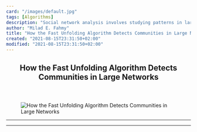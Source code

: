 ```yaml
---
card: "/images/default.jpg"
tags: [Algorithms]
description: "Social network analysis involves studying patterns in large r"
author: "Milad E. Fahmy"
title: "How the Fast Unfolding Algorithm Detects Communities in Large Networks"
created: "2021-08-15T23:31:50+02:00"
modified: "2021-08-15T23:31:50+02:00"
---
```

<div class="site-wrapper">
<main id="site-main" class="site-main outer">
<div class="inner">
<article class="post-full post tag-algorithms tag-data-science tag-data-analysis ">
<header class="post-full-header">
<h1 class="post-full-title">How the Fast Unfolding Algorithm Detects Communities in Large Networks</h1>
</header>
<figure class="post-full-image">
<picture>
<source media="(max-width: 700px)" sizes="1px" srcset="data:image/gif;base64,R0lGODlhAQABAIAAAAAAAP///yH5BAEAAAAALAAAAAABAAEAAAIBRAA7 1w">
<source media="(min-width: 701px)" sizes="(max-width: 800px) 400px,
(max-width: 1170px) 700px,
1400px" srcset="/news/content/images/size/w300/2020/10/fig1.png 300w,
/news/content/images/size/w600/2020/10/fig1.png 600w,
/news/content/images/size/w1000/2020/10/fig1.png 1000w,
/news/content/images/size/w2000/2020/10/fig1.png 2000w">
<img onerror="this.style.display='none'" src="/news/content/images/size/w2000/2020/10/fig1.png" alt="How the Fast Unfolding Algorithm Detects Communities in Large Networks">
</picture>
</figure>
<section class="post-full-content">
<div class="post-content">
</div>
<hr>
<hr>
</section>
</article>
</div>
</main>
</div>
<!-- Google Tag Manager (noscript) -->
<!-- End Google Tag Manager (noscript) -->
